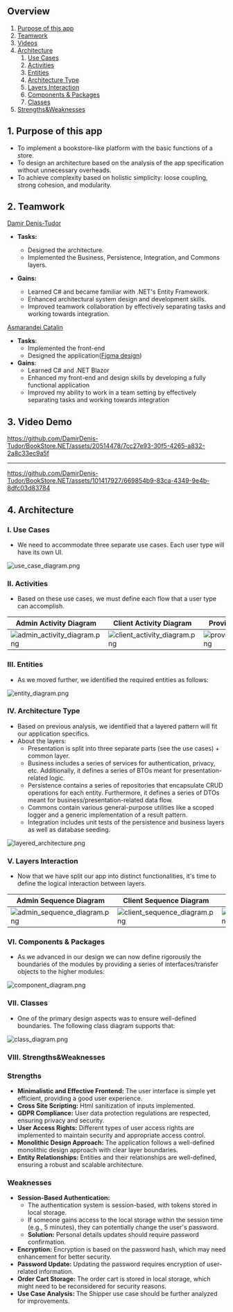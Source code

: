 ## Overview

1. [Purpose of this app](#1-purpose-of-this-app)
2. [Teamwork](#2-teamwork)
3. [Videos](#3-video-demo)
4. [Architecture](#4-architecture)
    1. [Use Cases](#i-use-cases)
    2. [Activities](#ii-activities)
    3. [Entities](#iii-entities)
    4. [Architecture Type](#iv-architecture-type)
    5. [Layers Interaction](#v-layers-interaction)
    6. [Components & Packages](#vi-components--packages)
    7. [Classes](#vii-classes)
5. [Strengths&Weaknesses](#viii-strengthsweaknesses)



## 1. Purpose of this app

- To implement a bookstore-like platform with the basic functions of a store.
- To design an architecture based on the analysis of the app specification without unnecessary overheads.
- To achieve complexity based on holistic simplicity: loose coupling, strong cohesion, and modularity.


## 2. Teamwork

[Damir Denis-Tudor](https://github.com/DamirDenis-Tudor)
- **Tasks:**
    - Designed the architecture.
    - Implemented the Business, Persistence, Integration, and Commons layers.

- **Gains:**
    - Learned C# and became familiar with .NET's Entity Framework.
    - Enhanced architectural system design and development skills.
    - Improved teamwork collaboration by effectively separating tasks and working towards integration.

[Asmarandei Catalin](https://github.com/PurpleFishh)
- **Tasks**:
  - Implemented the front-end
  - Designed the application([Figma design](https://www.figma.com/design/ThCjKdA5YnxzdEOn9uVDaC/PetShopIP-Test-Colors-3?node-id=0-1&t=PwkajT92CHuHtitr-1))
- **Gains**:
  - Learned C# and .NET Blazor
  - Enhanced my front-end and design skills by developing a fully functional application
  - Improved my ability to work in a team setting by effectively separating tasks and working towards integration


## 3. Video Demo

https://github.com/DamirDenis-Tudor/BookStore.NET/assets/20514478/7cc27e93-30f5-4265-a832-2a8c33ec9a5f 

----

https://github.com/DamirDenis-Tudor/BookStore.NET/assets/101417927/669854b9-83ca-4349-9e4b-8dfc03d83784


## 4. Architecture

### I. Use Cases

- We need to accommodate three separate use cases. Each user type will have its own UI.

![use_case_diagram.png](images/use_case_diagram.png)

### II. Activities

- Based on these use cases, we must define each flow that a user type can accomplish.

| Admin Activity Diagram                                           | Client Activity Diagram                                            | Provider Activity Diagram                                              |
|------------------------------------------------------------------|--------------------------------------------------------------------|------------------------------------------------------------------------|
| ![admin_activity_diagram.png](images/admin_activity_diagram.png) | ![client_activity_diagram.png](images/client_activity_diagram.png) | ![provider_activity_diagram.png](images/provider_activity_diagram.png) |

### III. Entities

- As we moved further, we identified the required entities as follows:

![entity_diagram.png](images/entity_diagram.png)

### IV. Architecture Type

- Based on previous analysis, we identified that a layered pattern will fit our application specifics.
- About the layers:
    - Presentation is split into three separate parts (see the use cases) + common layer.
    - Business includes a series of services for authentication, privacy, etc. Additionally, it defines a series of BTOs
      meant for presentation-related logic.
    - Persistence contains a series of repositories that encapsulate CRUD operations for each entity. Furthermore, it
      defines a series of DTOs meant for business/presentation-related data flow.
    - Commons contain various general-purpose utilities like a scoped logger and a generic implementation of a result
      pattern.
    - Integration includes unit tests of the persistence and business layers as well as database seeding.

![layered_architecture.png](images/layered_architecture.png)

### V. Layers Interaction

- Now that we have split our app into distinct functionalities, it's time to define the logical interaction between
  layers.

| Admin Sequence Diagram                                           | Client Sequence Diagram                                            | Provider Sequence Diagram                                              |
|------------------------------------------------------------------|--------------------------------------------------------------------|------------------------------------------------------------------------|
| ![admin_sequence_diagram.png](images/admin_sequence_diagram.png) | ![client_sequence_diagram.png](images/client_sequence_diagram.png) | ![provider_sequence_diagram.png](images/provider_sequence_diagram.png) |

### VI. Components & Packages
- As we advanced in our design we can now define rigorously the boundaries of the modules by providing a series of interfaces/transfer objects to the higher modules:

![component_diagram.png](images/component_diagram.png)

### VII. Classes

- One of the primary design aspects was to ensure well-defined boundaries. The following class diagram supports that:

![class_diagram.png](images/class_diagram.png)

### VIII. Strengths&Weaknesses

### Strengths
- **Minimalistic and Effective Frontend:** The user interface is simple yet efficient, providing a good user experience.
- **Cross Site Scripting:** Html sanitization of inputs implemented.
- **GDPR Compliance:** User data protection regulations are respected, ensuring privacy and security.
- **User Access Rights:** Different types of user access rights are implemented to maintain security and appropriate access control.
- **Monolithic Design Approach:** The application follows a well-defined monolithic design approach with clear layer boundaries.
- **Entity Relationships:** Entities and their relationships are well-defined, ensuring a robust and scalable architecture.

### Weaknesses
- **Session-Based Authentication:**
    - The authentication system is session-based, with tokens stored in local storage.
    - If someone gains access to the local storage within the session time (e.g., 5 minutes), they can potentially change the user's password.
    - **Solution:** Personal details updates should require password confirmation.
- **Encryption:** Encryption is based on the password hash, which may need enhancement for better security.
- **Password Update:** Updating the password requires encryption of user-related information.
- **Order Cart Storage:** The order cart is stored in local storage, which might need to be reconsidered for security reasons.
- **Use Case Analysis:** The Shipper use case should be further analyzed for improvements.
